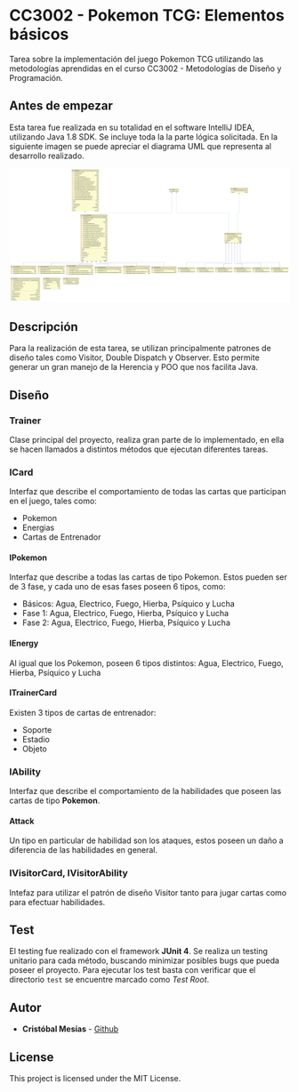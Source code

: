 # CC3002 - Pokemon TCG: Elementos básicos

Tarea sobre la implementación del juego Pokemon TCG utilizando 
las metodologías aprendidas en el curso CC3002 - Metodologías de Diseño y Programación.

## Antes de empezar

Esta tarea fue realizada en su totalidad en el software IntelliJ IDEA, utilizando Java 1.8 SDK. 
Se incluye toda la la parte lógica solicitada. En la siguiente imagen se puede apreciar el 
diagrama UML que representa al desarrollo realizado.

![Alt text](Tarea1.png "UML")


## Descripción 

Para la realización de esta tarea, se utilizan principalmente patrones de diseño tales como Visitor, Double Dispatch y Observer. 
Esto permite generar un gran manejo de la Herencia y POO que nos facilita Java.

## Diseño

### Trainer 
Clase principal del proyecto, realiza gran parte de lo implementado, en ella se hacen llamados a distintos métodos que ejecutan diferentes 
tareas.

### ICard
Interfaz que describe el comportamiento de todas las cartas que participan en el juego, tales como:
 
 * Pokemon
 * Energias
 * Cartas de Entrenador
 
#### IPokemon

Interfaz que describe a todas las cartas de tipo Pokemon. Estos pueden ser de 3 fase, y cada uno de esas fases poseen 6 tipos, como:
* Básicos: Agua, Electrico, Fuego, Hierba, Psíquico y Lucha  
* Fase 1: Agua, Electrico, Fuego, Hierba, Psíquico y Lucha
* Fase 2: Agua, Electrico, Fuego, Hierba, Psíquico y Lucha

#### IEnergy
Al igual que los Pokemon, poseen 6 tipos distintos: Agua, Electrico, Fuego, Hierba, Psíquico y Lucha

#### ITrainerCard
Existen 3 tipos de cartas de entrenador:
* Soporte
* Estadio
* Objeto

### IAbility

Interfaz que describe el comportamiento de la habilidades que poseen las cartas de tipo **Pokemon**. 

#### Attack
Un tipo en particular de habilidad son los ataques, estos poseen un daño a diferencia de las habilidades en general.

### IVisitorCard, IVisitorAbility
Intefaz para utilizar el patrón de diseño Visitor tanto para jugar cartas como para efectuar habilidades.

## Test

El testing fue realizado con el framework **JUnit 4**. Se realiza un testing unitario para cada método, 
buscando minimizar posibles bugs que pueda poseer el proyecto.
Para ejecutar los test basta con verificar que el directorio `test`
se encuentre marcado como _Test Root_.


## Autor

* **Cristóbal Mesías** - [Github](https://github.com/cmesiasd)


## License

This project is licensed under the MIT License.

